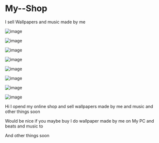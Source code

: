 # My--Shop
I sell Wallpapers and music made by me


![image](https://github.com/Ulrich2022/My--Shop/assets/92866058/22523190-b3f7-4bda-8996-1461f9e3ef8b)

![image](https://github.com/Ulrich2022/My--Shop/assets/92866058/9c19cf65-39f5-47fd-9b7e-9ef37bc42857)

![image](https://github.com/Ulrich2022/My--Shop/assets/92866058/aba3633c-6fbc-47b6-b3d3-1966cad75dd6)

![image](https://github.com/Ulrich2022/My--Shop/assets/92866058/f4297144-da68-4587-bc91-24a75c527f1a)

![image](https://github.com/Ulrich2022/My--Shop/assets/92866058/d1dc789f-d269-4e7c-a62a-be80c0bd01f5)

![image](https://github.com/Ulrich2022/My--Shop/assets/92866058/8e0fb14c-924e-415d-899e-01b23bca714e)

![image](https://github.com/Ulrich2022/My--Shop/assets/92866058/138956e8-bb9f-4fd2-abad-37b9d4a955bf)

![image](https://github.com/Ulrich2022/My--Shop/assets/92866058/72a938ab-e2e3-4a0b-8f7e-810e3791db2d)




Hi I opend my online shop and sell wallpapers made by me and music and other things soon


Would be nice if you maybe buy I do wallpaper made by me on My PC and beats and music to

And other things soon 

